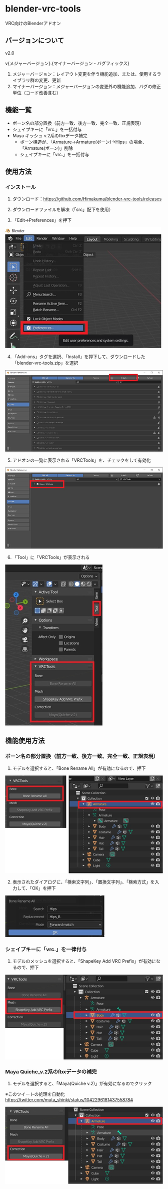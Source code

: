 # blender-vrc-tools
VRC向けのBlenderアドオン

## バージョンについて
v2.0

v{メジャーバージョン}.{マイナーバージョン・バグフィックス}

1. メジャーバージョン：レイアウト変更を伴う機能追加、または、使用するライブラリ群の変更、更新
1. マイナーバージョン：メジャーバージョンの変更外の機能追加、バグの修正単位（コード改善含む）

## 機能一覧
* ボーン名の部分置換（前方一致、後方一致、完全一致、正規表現）
* シェイプキーに「vrc.」を一括付与
* Maya キッシュ v.2系のfbxデータ補完
    - ボーン構造が、「Armature->Armature(ボーン)->Hips」の場合、「Armature(ボーン)」削除
    - シェイプキーに「vrc.」を一括付与



## 使用方法

### インストール
1. ダウンロード：https://github.com/Himakuma/blender-vrc-tools/releases

2. ダウンロードファイルを解凍（「src」配下を使用）

3. 「Edit->Preferences」を押下

![インストール](https://github.com/Himakuma/blender-vrc-tools/blob/master/doc/image/001.jpg "使用方法")


4. 「Add-ons」タグを選択、「Install」を押下して、ダウンロードした「blender-vrc-tools.zip」を選択

![インストール](https://github.com/Himakuma/blender-vrc-tools/blob/master/doc/image/002.jpg "使用方法")


5. アドオンの一覧に表示される「VRCTools」を、チェックをして有効化

![インストール](https://github.com/Himakuma/blender-vrc-tools/blob/master/doc/image/003.jpg "使用方法")

6. 「Tool」に「VRCTools」が表示される

![インストール](https://github.com/Himakuma/blender-vrc-tools/blob/master/doc/image/004.jpg "使用方法")


## 機能使用方法

### ボーン名の部分置換（前方一致、後方一致、完全一致、正規表現）

1. モデルを選択すると、「Bone Rename All」が有効になるので、押下

![インストール](https://github.com/Himakuma/blender-vrc-tools/blob/master/doc/image/005.jpg "使用方法")

2. 表示されたダイアログに、「検索文字列」、「置換文字列」、「検索方式」を入力して、「OK」を押下

![インストール](https://github.com/Himakuma/blender-vrc-tools/blob/master/doc/image/006.jpg "使用方法")






### シェイプキーに「vrc.」を一律付与
1. モデルのメッシュを選択すると、「ShapeKey Add VRC Prefix」が有効になるので、押下

![インストール](https://github.com/Himakuma/blender-vrc-tools/blob/master/doc/image/007.jpg "使用方法")



### Maya Quiche_v.2系のfbxデータの補完
1. モデルを選択すると、「Maya(Quiche v.2)」が有効になるのでクリック

※このツイートの処理を自動化　https://twitter.com/muta_shinki/status/1042296181437558784

![インストール](https://github.com/Himakuma/blender-vrc-tools/blob/master/doc/image/008.jpg "使用方法")

